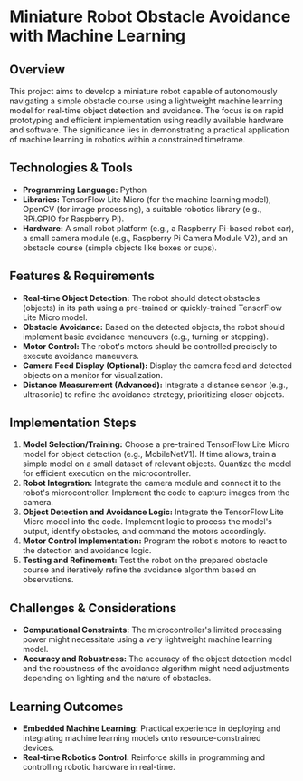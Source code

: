 #  Miniature Robot Obstacle Avoidance with Machine Learning

## Overview

This project aims to develop a miniature robot capable of autonomously navigating a simple obstacle course using a lightweight machine learning model for real-time object detection and avoidance. The focus is on rapid prototyping and efficient implementation using readily available hardware and software.  The significance lies in demonstrating a practical application of machine learning in robotics within a constrained timeframe.

## Technologies & Tools

* **Programming Language:** Python
* **Libraries:** TensorFlow Lite Micro (for the machine learning model), OpenCV (for image processing), a suitable robotics library (e.g., RPi.GPIO for Raspberry Pi).
* **Hardware:**  A small robot platform (e.g., a Raspberry Pi-based robot car), a small camera module (e.g., Raspberry Pi Camera Module V2), and an obstacle course (simple objects like boxes or cups).

## Features & Requirements

- **Real-time Object Detection:** The robot should detect obstacles (objects) in its path using a pre-trained or quickly-trained TensorFlow Lite Micro model.
- **Obstacle Avoidance:** Based on the detected objects, the robot should implement basic avoidance maneuvers (e.g., turning or stopping).
- **Motor Control:** The robot's motors should be controlled precisely to execute avoidance maneuvers.
- **Camera Feed Display (Optional):**  Display the camera feed and detected objects on a monitor for visualization.
- **Distance Measurement (Advanced):** Integrate a distance sensor (e.g., ultrasonic) to refine the avoidance strategy, prioritizing closer objects.

## Implementation Steps

1. **Model Selection/Training:** Choose a pre-trained TensorFlow Lite Micro model for object detection (e.g., MobileNetV1). If time allows, train a simple model on a small dataset of relevant objects.  Quantize the model for efficient execution on the microcontroller.
2. **Robot Integration:** Integrate the camera module and connect it to the robot's microcontroller. Implement the code to capture images from the camera.
3. **Object Detection and Avoidance Logic:** Integrate the TensorFlow Lite Micro model into the code. Implement logic to process the model's output, identify obstacles, and command the motors accordingly.
4. **Motor Control Implementation:** Program the robot's motors to react to the detection and avoidance logic.
5. **Testing and Refinement:** Test the robot on the prepared obstacle course and iteratively refine the avoidance algorithm based on observations.

## Challenges & Considerations

- **Computational Constraints:**  The microcontroller's limited processing power might necessitate using a very lightweight machine learning model.
- **Accuracy and Robustness:** The accuracy of the object detection model and the robustness of the avoidance algorithm might need adjustments depending on lighting and the nature of obstacles.

## Learning Outcomes

- **Embedded Machine Learning:**  Practical experience in deploying and integrating machine learning models onto resource-constrained devices.
- **Real-time Robotics Control:**  Reinforce skills in programming and controlling robotic hardware in real-time.

